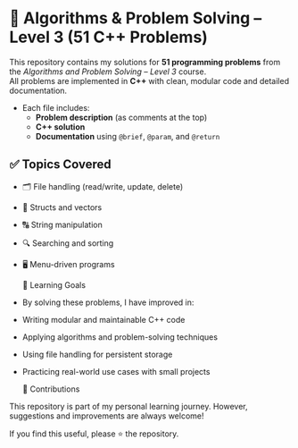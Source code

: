 # 🚀 Algorithms & Problem Solving – Level 3 (51 C++ Problems)

This repository contains my solutions for **51 programming problems** from the *Algorithms and Problem Solving – Level 3* course.  
All problems are implemented in **C++** with clean, modular code and detailed documentation.

- Each file includes:
  - **Problem description** (as comments at the top)
  - **C++ solution**
  - **Documentation** using `@brief`, `@param`, and `@return`

## ✅ Topics Covered

- 🗂️ File handling (read/write, update, delete)
- 🧩 Structs and vectors
- 🔠 String manipulation
- 🔍 Searching and sorting
- 🖥️ Menu-driven programs

  📖 Learning Goals

- By solving these problems, I have improved in:

 - Writing modular and maintainable C++ code
 - Applying algorithms and problem-solving techniques
 - Using file handling for persistent storage
 - Practicing real-world use cases with small projects

   🤝 Contributions

This repository is part of my personal learning journey.
However, suggestions and improvements are always welcome!

If you find this useful, please ⭐ the repository.
